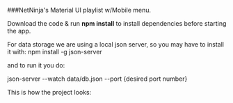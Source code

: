 ###NetNinja's Material UI playlist w/Mobile menu.

Download the code & run **npm install** to install dependencies before starting the app.

For data storage we are using a local json server, so you may have to install it with:
npm install -g json-server

and to run it you do:

json-server --watch data/db.json --port {desired port number}

This is how the project looks:
